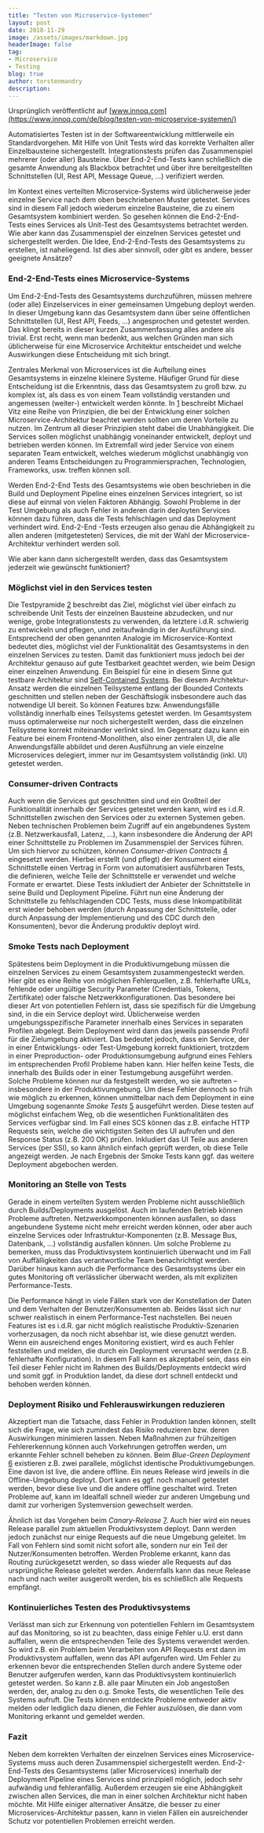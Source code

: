 ```yaml
---
title: "Testen von Microservice-Systemen"
layout: post
date: 2018-11-29
image: /assets/images/markdown.jpg
headerImage: false
tag:
- Microservice
- Testing
blog: true
author: torstenmandry
description: 
---
```


Ursprünglich veröffentlicht auf [www.innoq.com](https://www.innoq.com/de/blog/testen-von-microservice-systemen/)


Automatisiertes Testen ist in der Softwareentwicklung mittlerweile ein Standardvorgehen. Mit Hilfe von Unit Tests wird das korrekte Verhalten aller Einzelbausteine sichergestellt. Integrationstests prüfen das Zusammenspiel mehrerer (oder aller) Bausteine. Über End-2-End-Tests kann schließlich die gesamte Anwendung als Blackbox betrachtet und über ihre bereitgestellten Schnittstellen (UI, Rest API, Message Queue, ...) verifiziert werden.

Im Kontext eines verteilten Microservice-Systems wird üblicherweise jeder einzelne Service nach dem oben beschriebenen Muster getestet. Services sind in diesem Fall jedoch wiederum einzelne Bausteine, die zu einem Gesamtsystem kombiniert werden. So gesehen können die End-2-End-Tests eines Services als Unit-Test des Gesamtsystems betrachtet werden. Wie aber kann das Zusammenspiel der einzelnen Services getestet und sichergestellt werden. Die Idee, End-2-End-Tests des Gesamtsystems zu erstellen, ist naheliegend. Ist dies aber sinnvoll, oder gibt es andere, besser geeignete Ansätze?

### End-2-End-Tests eines Microservice-Systems

Um End-2-End-Tests des Gesamtsystems durchzuführen, müssen mehrere (oder alle) Einzelservices in einer gemeinsamen Umgebung deployt werden. In dieser Umgebung kann das Gesamtsystem dann über seine öffentlichen Schnittstellen (UI, Rest API, Feeds, ...) angesprochen und getestet werden. Das klingt bereits in dieser kurzen Zusammenfassung alles andere als trivial. Erst recht, wenn man bedenkt, aus welchen Gründen man sich üblicherweise für eine Microservice Architektur entscheidet und welche Auswirkungen diese Entscheidung mit sich bringt. 

Zentrales Merkmal von Microservices ist die Aufteilung eines Gesamtsystems in einzelne kleinere Systeme. Häufiger Grund für diese Entscheidung ist die Erkenntnis, dass das Gesamtsystem zu groß bzw. zu komplex ist, als dass es von einem Team vollständig verstanden und angemessen (weiter-) entwickelt werden könnte. In [1] beschreibt Michael Vitz eine Reihe von Prinzipien, die bei der Entwicklung einer solchen Microservice-Architektur beachtet werden sollten um deren Vorteile zu nutzen. Im Zentrum all dieser Prinzipien steht dabei die Unabhängigkeit. Die Services sollen möglichst unabhängig voneinander entwickelt, deployt und betrieben werden können. Im Extremfall wird jeder Service von einem separaten Team entwickelt, welches wiederum möglichst unabhängig von anderen Teams Entscheidungen zu Programmiersprachen, Technologien, Frameworks, usw. treffen können soll.

Werden End-2-End Tests des Gesamtsystems wie oben beschrieben in die Build und Deployment Pipeline eines einzelnen Services integriert, so ist diese auf einmal von vielen Faktoren Abhängig. Sowohl Probleme in der Test Umgebung als auch Fehler in anderen darin deployten Services können dazu führen, dass die Tests fehlschlagen und das Deployment verhindert wird. End-2-End -Tests erzeugen also genau die Abhängigkeit zu allen anderen (mitgetesteten) Services, die mit der Wahl der Microservice-Architektur verhindert werden soll. 

Wie aber kann dann sichergestellt werden, dass das Gesamtsystem jederzeit wie gewünscht funktioniert?

### Möglichst viel in den Services testen

Die Testpyramide [2] beschreibt das Ziel, möglichst viel über einfach zu schreibende Unit Tests der einzelnen Bausteine abzudecken, und nur wenige, grobe Integrationstests zu verwenden, da letztere i.d.R. schwierig zu entwickeln und pflegen, und zeitaufwändig in der Ausführung sind. Entsprechend der oben genannten Analogie im Microservice-Kontext bedeutet dies, möglichst viel der Funktionalität des Gesamtsystems in den einzelnen Services zu testen. Damit das funktioniert muss jedoch bei der Architektur genauso auf gute Testbarkeit geachtet werden, wie beim Design einer einzelnen Anwendung. Ein Beispiel für eine in diesem Sinne gut testbare Architektur sind [Self-Contained Systems][3]. Bei diesem Architektur-Ansatz werden die einzelnen Teilsysteme entlang der Bounded Contexts geschnitten und stellen neben der Geschäftslogik insbesondere auch das notwendige UI bereit. So können Features bzw. Anwendungsfälle vollständig innerhalb eines Teilsystems getestet werden. Im Gesamtsystem muss optimalerweise nur noch sichergestellt werden, dass die einzelnen Teilsysteme korrekt miteinander verlinkt sind. Im Gegensatz dazu kann ein Feature bei einem Frontend-Monolithen, also einer zentralen UI, die alle Anwendungsfälle abbildet und deren Ausführung an viele einzelne Microservices delegiert, immer nur im Gesamtsystem vollständig (inkl. UI) getestet werden.

### Consumer-driven Contracts

Auch wenn die Services gut geschnitten sind und ein Großteil der Funktionalität innerhalb der Services getestet werden kann, wird es i.d.R. Schnittstellen zwischen den Services oder zu externen Systemen geben. Neben technischen Problemen beim Zugriff auf ein angebundenes System (z.B. Netzwerkausfall, Latenz, …), kann insbesondere die Änderung der API einer Schnittstelle zu Problemen im Zusammenspiel der Services führen. Um sich hiervor zu schützen, können *Consumer-driven Contracts* [4] eingesetzt werden. Hierbei erstellt (und pflegt) der Konsument einer Schnittstelle einen Vertrag in Form von automatisiert ausführbaren Tests, die definieren, welche Teile der Schnittstelle er verwendet und welche Formate er erwartet. Diese Tests inkludiert der Anbieter der Schnittstelle in seine Build und Deployment Pipeline. Führt nun eine Änderung der Schnittstelle zu fehlschlagenden CDC Tests, muss diese Inkompatibilität erst wieder behoben werden (durch Anpassung der Schnittstelle, oder durch Anpassung der Implementierung und des CDC durch den Konsumenten), bevor die Änderung produktiv deployt wird.

### Smoke Tests nach Deployment

Spätestens beim Deployment in die Produktivumgebung müssen die einzelnen Services zu einem Gesamtsystem zusammengesteckt werden. Hier gibt es eine Reihe von möglichen Fehlerquellen, z.B. fehlerhafte URLs, fehlende oder ungültige Security Parameter (Credentials, Tokens, Zertifikate) oder falsche Netzwerkkonfigurationen. Das besondere bei dieser Art von potentiellen Fehlern ist, dass sie spezifisch für die Umgebung sind, in die ein Service deployt wird. Üblicherweise werden umgebungsspezifische Parameter innerhalb eines Services in separaten Profilen abgelegt. Beim Deployment wird dann das jeweils passende Profil für die Zielumgebung aktiviert. Das bedeutet jedoch, dass ein Service, der in einer Entwicklungs- oder Test-Umgebung korrekt funktioniert, trotzdem in einer Preproduction- oder Produktionsumgebung aufgrund eines Fehlers im entsprechenden Profil Probleme haben kann. Hier helfen keine Tests, die innerhalb des Builds oder in einer Testumgebung ausgeführt werden. Solche Probleme können nur da festgestellt werden, wo sie auftreten – insbesondere in der Produktivumgebung. Um diese Fehler dennoch so früh wie möglich zu erkennen, können unmittelbar nach dem Deployment in eine Umgebung sogenannte *Smoke Tests* [5] ausgeführt werden. Diese testen auf möglichst einfachem Weg, ob die wesentlichen Funktionalitäten des Services verfügbar sind. Im Fall eines SCS können das z.B. einfache HTTP Requests sein, welche die wichtigsten Seiten des UI aufrufen und den Response Status (z.B. 200 OK) prüfen. Inkludiert das UI Teile aus anderen Services (per SSI), so kann ähnlich einfach geprüft werden, ob diese Teile angezeigt werden. Je nach Ergebnis der Smoke Tests kann ggf. das weitere Deployment abgebochen werden.

### Monitoring an Stelle von Tests

Gerade in einem verteilten System werden Probleme nicht ausschließlich durch Builds/Deployments ausgelöst. Auch im laufenden Betrieb können Probleme auftreten. Netzwerkkomponenten können ausfallen, so dass angebundene Systeme nicht mehr erreicht werden können, oder aber auch einzelne Services oder Infrastruktur-Komponenten (z.B. Message Bus, Datenbank, …) vollständig ausfallen können. Um solche Probleme zu bemerken, muss das Produktivsystem kontinuierlich überwacht und im Fall von Auffälligkeiten das verantwortliche Team benachrichtigt werden. Darüber hinaus kann auch die Performance des Gesamtsystems über ein gutes Monitoring oft verlässlicher überwacht werden, als mit expliziten Performance-Tests.

Die Performance hängt in viele Fällen stark von der Konstellation der Daten und dem Verhalten der Benutzer/Konsumenten ab. Beides lässt sich nur schwer realistisch in einem Performance-Test nachstellen. Bei neuen Features ist es i.d.R. gar nicht möglich realistische Produktiv-Szenarien vorherzusagen, da noch nicht absehbar ist, wie diese genutzt werden. Wenn ein ausreichend enges Monitoring existiert, wird es auch Fehler feststellen und melden, die durch ein Deployment verursacht werden (z.B. fehlerhafte Konfiguration). In diesem Fall kann es akzeptabel sein, dass ein Teil dieser Fehler nicht im Rahmen des Builds/Deployments entdeckt wird und somit ggf. in Produktion landet, da diese dort schnell entdeckt und behoben werden können. 

### Deployment Risiko und Fehlerauswirkungen reduzieren

Akzeptiert man die Tatsache, dass Fehler in Produktion landen können, stellt sich die Frage, wie sich zumindest das Risiko reduzieren bzw. deren Auswirkungen minimieren lassen. Neben Maßnahmen zur frühzeitigen Fehlererkennung können auch Vorkehrungen getroffen werden, um erkannte Fehler schnell beheben zu können. Beim *Blue-Green Deployment* [6] existieren z.B. zwei parallele, möglichst identische Produktivumgebungen. Eine davon ist live, die andere offline. Ein neues Release wird jeweils in die Offline-Umgebung deployt. Dort kann es ggf. noch manuell getestet werden, bevor diese live und die andere offline geschaltet wird. Treten Probleme auf, kann im Idealfall schnell wieder zur anderen Umgebung und damit zur vorherigen Systemversion gewechselt werden.

Ähnlich ist das Vorgehen beim *Canary-Release* [7]. Auch hier wird ein neues Release parallel zum aktuellen Produktivsystem deployt. Dann werden jedoch zunächst nur einige Requests auf die neue Umgebung geleitet. Im Fall von Fehlern sind somit nicht sofort alle, sondern nur ein Teil der Nutzer/Konsumenten betroffen. Werden Probleme erkannt, kann das Routing zurückgesetzt werden, so dass wieder alle Requests auf das ursprüngliche Release geleitet werden. Andernfalls kann das neue Release nach und nach weiter ausgerollt werden, bis es schließlich alle Requests empfängt.

### Kontinuierliches Testen des Produktivsystems

Verlässt man sich zur Erkennung von potentiellen Fehlern im Gesamtsystem auf das Monitoring, so ist zu beachten, dass einige Fehler u.U. erst dann auffallen, wenn die entsprechenden Teile des Systems verwendet werden. So wird z.B. ein Problem beim Verarbeiten von API Requests erst dann im Produktivsystem auffallen, wenn das API aufgerufen wird. Um Fehler zu erkennen bevor die entsprechenden Stellen durch andere Systeme oder Benutzer aufgerufen werden, kann das Produktivsystem kontinuierlich getestet werden. So kann z.B. alle paar Minuten ein Job angestoßen werden, der, analog zu den o.g. Smoke Tests, die wesentlichen Teile des Systems aufruft. Die Tests können entdeckte Probleme entweder aktiv melden oder lediglich dazu dienen, die Fehler auszulösen, die dann vom Monitoring erkannt und gemeldet werden.

### Fazit

Neben dem korrekten Verhalten der einzelnen Services eines Microservice-Systems muss auch deren Zusammenspiel sichergestellt werden. End-2-End-Tests des Gesamtsystems (aller Microservices) innerhalb der Deployment Pipeline eines Services sind prinzipiell möglich, jedoch sehr aufwändig und fehleranfällig. Außerdem erzeugen sie eine Abhängigkeit zwischen allen Services, die man in einer solchen Architektur nicht haben möchte. Mit Hilfe einiger alternativer Ansätze, die besser zu einer Microservices-Architektur passen, kann in vielen Fällen ein ausreichender Schutz vor potentiellen Problemen erreicht werden.  


[1]: https://www.innoq.com/de/articles/2018/09/prinzipien-fuer-unabhaengige-systeme/
[2]: https://martinfowler.com/bliki/TestPyramid.html
[3]: https://scs-architecture.org/
[4]: https://www.innoq.com/de/articles/2016/09/consumer-driven-contracts/
[5]: https://en.wikipedia.org/wiki/Smoke_testing_(software)
[6]: https://martinfowler.com/bliki/BlueGreenDeployment.html
[7]: https://martinfowler.com/bliki/CanaryRelease.html